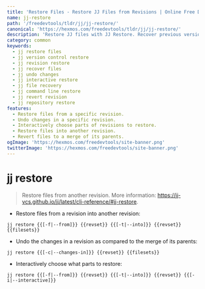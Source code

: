 ```yaml
---
title: 'Restore Files - Restore JJ Files from Revisions | Online Free DevTools by Hexmos'
name: jj-restore
path: '/freedevtools/tldr/jj/jj-restore/'
canonical: 'https://hexmos.com/freedevtools/tldr/jj/jj-restore/'
description: 'Restore JJ files with JJ Restore. Recover previous versions of files, revert changes and interactively restore parts of revisions. Free online tool, no registration required.'
category: common
keywords:
  - jj restore files
  - jj version control restore
  - jj revision restore
  - jj recover files
  - jj undo changes
  - jj interactive restore
  - jj file recovery
  - jj command line restore
  - jj revert revision
  - jj repository restore
features:
  - Restore files from a specific revision.
  - Undo changes in a specific revision.
  - Interactively choose parts of revisions to restore.
  - Restore files into another revision.
  - Revert files to a merge of its parents.
ogImage: 'https://hexmos.com/freedevtools/site-banner.png'
twitterImage: 'https://hexmos.com/freedevtools/site-banner.png'
---
```


# jj restore

> Restore files from another revision.
> More information: <https://jj-vcs.github.io/jj/latest/cli-reference/#jj-restore>.

- Restore files from a revision into another revision:

`jj restore {{[-f|--from]}} {{revset}} {{[-t|--into]}} {{revset}} {{filesets}}`

- Undo the changes in a revision as compared to the merge of its parents:

`jj restore {{[-c|--changes-in]}} {{revset}} {{filesets}}`

- Interactively choose what parts to restore:

`jj restore {{[-f|--from]}} {{revset}} {{[-t|--into]}} {{revset}} {{[-i|--interactive]}}`
